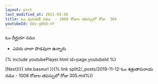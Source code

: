```yaml
---
layout: post
last_modified_at: 2021-03-30
title: ఓం పురుజితే నమః  - 1008 రోజుల తపస్సులో రోజు  304
youtubeId: OUv-g8kO-nY
---
```

 
 
 ఓం దీర్ఘయా నమః  
 
 -  ఎవరు చాలా పొడవుగా ఉన్నారు 
 
  
 
  
 
 
 
 
 
 


{% include youtubePlayer.html id=page.youtubeId %}
 
[Next]({{ site.baseurl }}{% link  split2/_posts/2019-11-12-ఓం శత్రుతాపనాయ నమః  - 1008 రోజుల తపస్సులో రోజు  305.md%})
 

